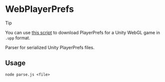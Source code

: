 # WebPlayerPrefs

> [!TIP]
> You can use [this script](https://gist.github.com/nsfury/56a36be6039e887ac36226e22e5bd259) to download PlayerPrefs for a Unity WebGL game in ``.upp`` format.

Parser for serialized Unity PlayerPrefs files.

## Usage

```
node parse.js <file>
```
